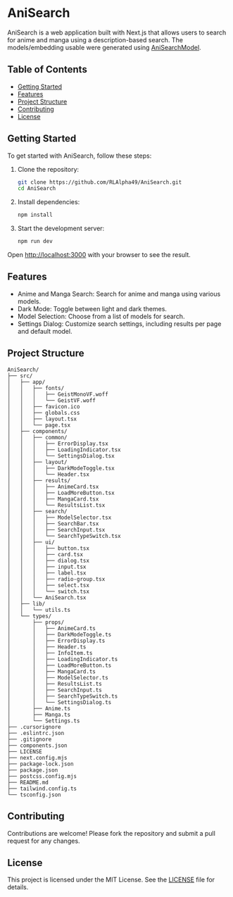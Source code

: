 # AniSearch

AniSearch is a web application built with Next.js that allows users to search for anime and manga using a description-based search. The models/embedding usable were generated using [AniSearchModel](https://github.com/RLAlpha49/AniSearchModel).

## Table of Contents

- [Getting Started](#getting-started)
- [Features](#features)
- [Project Structure](#project-structure)
- [Contributing](#contributing)
- [License](#license)

## Getting Started

To get started with AniSearch, follow these steps:

1. Clone the repository:

    ```bash
    git clone https://github.com/RLAlpha49/AniSearch.git
    cd AniSearch
    ```

2. Install dependencies:

    ```bash
    npm install
    ```

3. Start the development server:

    ```bash
    npm run dev
    ```

Open [http://localhost:3000](http://localhost:3000) with your browser to see the result.

## Features

- Anime and Manga Search: Search for anime and manga using various models.
- Dark Mode: Toggle between light and dark themes.
- Model Selection: Choose from a list of models for search.
- Settings Dialog: Customize search settings, including results per page and default model.

## Project Structure

```text
AniSearch/
├── src/
│   ├── app/
│   │   ├── fonts/
│   │   │   ├── GeistMonoVF.woff
│   │   │   └── GeistVF.woff
│   │   ├── favicon.ico
│   │   ├── globals.css
│   │   ├── layout.tsx
│   │   └── page.tsx
│   ├── components/
│   │   ├── common/
│   │   │   ├── ErrorDisplay.tsx
│   │   │   ├── LoadingIndicator.tsx
│   │   │   └── SettingsDialog.tsx
│   │   ├── layout/
│   │   │   ├── DarkModeToggle.tsx
│   │   │   └── Header.tsx
│   │   ├── results/
│   │   │   ├── AnimeCard.tsx
│   │   │   ├── LoadMoreButton.tsx
│   │   │   ├── MangaCard.tsx
│   │   │   └── ResultsList.tsx
│   │   ├── search/
│   │   │   ├── ModelSelector.tsx
│   │   │   ├── SearchBar.tsx
│   │   │   ├── SearchInput.tsx
│   │   │   └── SearchTypeSwitch.tsx
│   │   ├── ui/
│   │   │   ├── button.tsx
│   │   │   ├── card.tsx
│   │   │   ├── dialog.tsx
│   │   │   ├── input.tsx
│   │   │   ├── label.tsx
│   │   │   ├── radio-group.tsx
│   │   │   ├── select.tsx
│   │   │   └── switch.tsx
│   │   └── AniSearch.tsx
│   ├── lib/
│   │   └── utils.ts
│   └── types/
│       ├── props/
│       │   ├── AnimeCard.ts
│       │   ├── DarkModeToggle.ts
│       │   ├── ErrorDisplay.ts
│       │   ├── Header.ts
│       │   ├── InfoItem.ts
│       │   ├── LoadingIndicator.ts
│       │   ├── LoadMoreButton.ts
│       │   ├── MangaCard.ts
│       │   ├── ModelSelector.ts
│       │   ├── ResultsList.ts
│       │   ├── SearchInput.ts
│       │   ├── SearchTypeSwitch.ts
│       │   └── SettingsDialog.ts
│       ├── Anime.ts
│       ├── Manga.ts
│       └── Settings.ts
├── .cursorignore
├── .eslintrc.json
├── .gitignore
├── components.json
├── LICENSE
├── next.config.mjs
├── package-lock.json
├── package.json
├── postcss.config.mjs
├── README.md
├── tailwind.config.ts
└── tsconfig.json
```

## Contributing

Contributions are welcome! Please fork the repository and submit a pull request for any changes.

## License

This project is licensed under the MIT License. See the [LICENSE](LICENSE) file for details.
